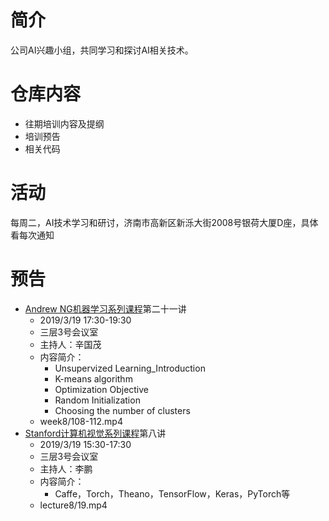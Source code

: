 # 简介
公司AI兴趣小组，共同学习和探讨AI相关技术。
# 仓库内容
- 往期培训内容及提纲
- 培训预告
- 相关代码
# 活动
每周二，AI技术学习和研讨，济南市高新区新泺大街2008号银荷大厦D座，具体看每次通知
# 预告
- [Andrew NG机器学习系列课程](https://github.com/guomxin/SIGAI/blob/master/NGMachineLearningTraining.md)第二十一讲
  - 2019/3/19 17:30-19:30
  - 三层3号会议室
  - 主持人：辛国茂
  - 内容简介：
    - Unsupervized Learning_Introduction
    - K-means algorithm
    - Optimization Objective
    - Random Initialization
    - Choosing the number of clusters
  -  week8/108-112.mp4
- [Stanford计算机视觉系列课程](https://github.com/guomxin/SIGAI/blob/master/CS231n-2017.md)第八讲
  - 2019/3/19 15:30-17:30
  - 三层3号会议室
  - 主持人：李鹏
  - 内容简介：
    - Caffe，Torch，Theano，TensorFlow，Keras，PyTorch等
  - lecture8/19.mp4
